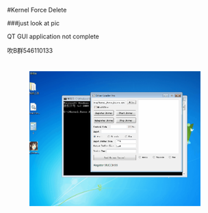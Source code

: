 #Kernel Force Delete

###just look at pic

QT GUI application not complete

吹B群546110133

<h1 align="center">
	<img width="400" src="111.gif" alt="Awesome">
	<br>
	<br>
</h1>


